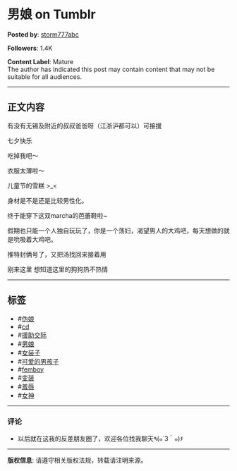 # 男娘 on Tumblr

**Posted by**: [storm777abc](https://www.tumblr.com/blog/storm777abc/772537473855275008)

**Followers**: 1.4K

**Content Label**: Mature  
The author has indicated this post may contain content that may not be suitable for all audiences.

---

## 正文内容

有没有无锡及附近的叔叔爸爸呀（江浙沪都可以）可接援

七夕快乐

吃掉我吧～

衣服太薄啦～

儿童节的雪糕 >_<

身材是不是还是比较男性化。

终于能穿下这双marcha的芭蕾鞋啦~

假期也只能一个人独自玩玩了，你是一个荡妇，渴望男人的大鸡吧，每天想做的就是吮吸着大鸡吧。

推特封俩号了，又把汤找回来接着用

刚来这里 想知道这里的狗狗热不热情

---

## 标签
- #[伪娘](https://www.tumblr.com/tagged/%E4%BC%AA%E5%A8%98)
- #[cd](https://www.tumblr.com/tagged/cd)
- #[援助交际](https://www.tumblr.com/tagged/%E6%8F%B4%E5%8A%A9%E4%BA%A4%E9%99%85)
- #[男娘](https://www.tumblr.com/tagged/%E7%94%B7%E5%A8%98)
- #[女装子](https://www.tumblr.com/tagged/%E5%A5%B3%E8%A3%9D%E5%AD%90)
- #[可爱的男孩子](https://www.tumblr.com/tagged/%E5%8F%AF%E7%88%B1%E7%9A%84%E7%94%B7%E5%AD%A9%E5%AD%90)
- #[femboy](https://www.tumblr.com/tagged/femboy)
- #[变装](https://www.tumblr.com/tagged/%E5%8F%98%E8%A3%85)
- #[羞辱](https://www.tumblr.com/tagged/%E7%BE%9E%E8%BE%B1)
- #[女神](https://www.tumblr.com/tagged/%E5%A5%B3%E7%A5%9E)

---

### 评论
- 以后就在这我的反差朋友圈了，欢迎各位找我聊天٩(๑´3｀๑)۶

---

**版权信息**: 请遵守相关版权法规，转载请注明来源。
<!-- tcd_original_link https://www.tumblr.com/tagged/%E7%94%B7%E5%A8%98 -->
